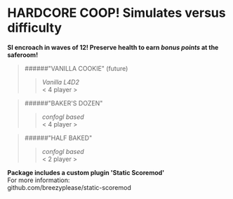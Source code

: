 # HARDCORE COOP! Simulates versus difficulty 
**SI encroach in waves of 12! Preserve health to earn _bonus points_ at the saferoom!**  
>######"VANILLA COOKIE" (future)
>>_Vanilla L4D2_  
>>< 4 player >  
  
>######"BAKER'S DOZEN"
>>_confogl based_  
>>< 4 player >  
  
>######"HALF BAKED" 
>>_confogl based_  
>>< 2 player >  

**Package includes a custom plugin 'Static Scoremod'**  
For more information:  
github.com/breezyplease/static-scoremod


